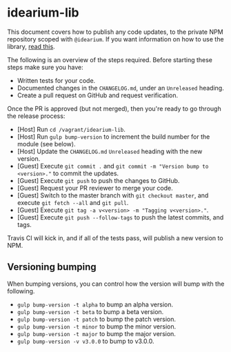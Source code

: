# idearium-lib

This document covers how to publish any code updates, to the private NPM repository scoped with `@idearium`. If you want information on how to use the library, [read this](README.md).

The following is an overview of the steps required. Before starting these steps make sure you have:

- Written tests for your code.
- Documented changes in the `CHANGELOG.md`, under an `Unreleased` heading.
- Create a pull request on GitHub and request verification.

Once the PR is approved (but not merged), then you're ready to go through the release process:

- [Host]    Run `cd /vagrant/idearium-lib`.
- [Host]    Run `gulp bump-version` to increment the build number for the module (see below).
- [Host]    Update the `CHANGELOG.md` `Unreleased` heading with the new version.
- [Guest]   Execute `git commit .` and `git commit -m "Version bump to <version>."` to commit the updates.
- [Guest]   Execute `git push` to push the changes to GitHub.
- [Guest]   Request your PR reviewer to merge your code.
- [Guest]   Switch to the master branch with `git checkout master`, and execute `git fetch --all` and `git pull`.
- [Guest]   Execute `git tag -a v<version> -m "Tagging v<version>."`.
- [Guest]   Execute `git push --follow-tags` to push the latest commits, and tags.

Travis CI will kick in, and if all of the tests pass, will publish a new version to NPM.

## Versioning bumping

When bumping versions, you can control how the version will bump with the following.

- `gulp bump-version -t alpha` to bump an alpha version.
- `gulp bump-version -t beta` to bump a beta version.
- `gulp bump-version -t patch` to bump the patch version.
- `gulp bump-version -t minor` to bump the minor version.
- `gulp bump-version -t major` to bump the major version.
- `gulp bump-version -v v3.0.0` to bump to v3.0.0.

